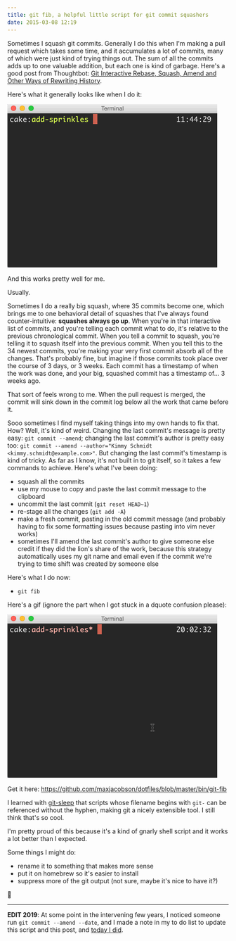 ```yaml
---
title: git fib, a helpful little script for git commit squashers
date: 2015-03-08 12:19
---
```


Sometimes I squash git commits. Generally I do this when I'm making a pull
request which takes some time, and it accumulates a lot of commits, many of
which were just kind of trying things out. The sum of all the commits adds up to
one valuable addition, but each one is kind of garbage. Here's a good post from
Thoughtbot: [Git Interactive Rebase, Squash, Amend and Other Ways of Rewriting
History][tb].

[tb]:https://robots.thoughtbot.com/git-interactive-rebase-squash-amend-rewriting-history

Here's what it generally looks like when I do it:

[![squashing a commit](/img/2015-03-08-squash.gif)](/img/2015-03-08-squash.gif)

And this works pretty well for me.

Usually.

Sometimes I do a really big squash, where 35 commits become one, which brings me
to one behavioral detail of squashes that I've always found counter-intuitive:
**squashes always go up**. When you're in that interactive list of commits, and
you're telling each commit what to do, it's relative to the previous
chronological commit. When you tell a commit to squash, you're telling it to
squash itself into the previous commit. When you tell this to the 34 newest
commits, you're making your very first commit absorb all of the changes. That's
probably fine, but imagine if those commits took place over the course of 3
days, or 3 weeks. Each commit has a timestamp of when the work was done, and
your big, squashed commit has a timestamp of... 3 weeks ago.

That sort of feels wrong to me. When the pull request is merged, the commit will
sink down in the commit log below all the work that came before it.

Sooo sometimes I find myself taking things into my own hands to fix that. How?
Well, it's kind of weird. Changing the last commit's message is pretty easy: `git
commit --amend`; changing the last commit's author is pretty easy too: `git
commit --amend --author="Kimmy Schmidt <kimmy.schmidt@example.com>"`.
But changing the last commit's timestamp is kind of tricky. As far as I know,
it's not built in to git itself, so it takes a few commands to achieve. Here's
what I've been doing:

* squash all the commits
* use my mouse to copy and paste the last commit message to the clipboard
* uncommit the last commit (`git reset HEAD~1`)
* re-stage all the changes (`git add -A`)
* make a fresh commit, pasting in the old commit message (and probably having to
  fix some formatting issues because pasting into vim never works)
* sometimes I'll amend the last commit's author to give someone else credit if
  they did the lion's share of the work, because this strategy automatically
  uses my git name and email even if the commit we're trying to time shift was
  created by someone else

Here's what I do now:

* `git fib`

Here's a gif (ignore the part when I got stuck in a dquote confusion please):

[![git fibbing a commit](/img/2015-03-08-fib.gif)](/img/2015-03-08-fib.gif)

Get it here: <https://github.com/maxjacobson/dotfiles/blob/master/bin/git-fib>

I learned with [git-sleep](https://github.com/maxjacobson/git-sleep-gem) that
scripts whose filename begins with `git-` can be referenced without the hyphen,
making git a nicely extensible tool. I still think that's so cool.

I'm pretty proud of this because it's a kind of gnarly shell script and it works
a lot better than I expected.

Some things I might do:

* rename it to something that makes more sense
* put it on homebrew so it's easier to install
* suppress more of the git output (not sure, maybe it's nice to have it?)

:leaves:

---

**EDIT 2019**: At some point in the intervening few years, I noticed someone run
`git commit --amend --date`, and I made a note in my to do list to update this
script and this post, and [today I did][updated version].

[updated version]: https://github.com/maxjacobson/dotfiles/commit/01635f718f9903e98774ee436b5ef70034f4d113
